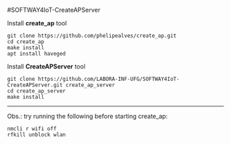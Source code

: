 #SOFTWAY4IoT-CreateAPServer

Install **create_ap** tool
```
git clone https://github.com/phelipealves/create_ap.git
cd create_ap
make install
apt install haveged
```

Install **CreateAPServer** tool
```
git clone https://github.com/LABORA-INF-UFG/SOFTWAY4IoT-CreateAPServer.git create_ap_server
cd create_ap_server
make install
```

----
Obs.: try running the following before starting create_ap:
```
nmcli r wifi off
rfkill unblock wlan
```